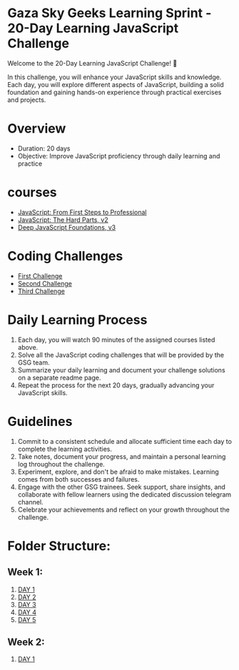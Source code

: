 
# Gaza Sky Geeks Learning Sprint - 20-Day Learning JavaScript Challenge

Welcome to the 20-Day Learning JavaScript Challenge! 🚀

In this challenge, you will enhance your JavaScript skills and knowledge. Each day, you will explore different aspects of JavaScript, building a solid foundation and gaining hands-on experience through practical exercises and projects.

# Overview 
* Duration: 20 days
* Objective: Improve JavaScript proficiency through daily learning and practice
 
 # courses 
 * [JavaScript: From First Steps to Professional](https://frontendmasters.com/courses/javascript-first-steps/)
 * [JavaScript: The Hard Parts, v2](https://frontendmasters.com/courses/javascript-hard-parts-v2/)
 * [Deep JavaScript Foundations, v3](https://frontendmasters.com/courses/deep-javascript-v3/)

# Coding Challenges
* [First Challenge](https://www.freecodecamp.org/learn/javascript-algorithms-and-data-structures/basic-javascript/compound-assignment-with-augmented-multiplication)
* [Second Challenge](https://www.freecodecamp.org/learn/javascript-algorithms-and-data-structures/basic-javascript/profile-lookup)
* [Third Challenge](https://www.freecodecamp.org/learn/javascript-algorithms-and-data-structures/basic-javascript/return-a-value-from-a-function-with-return)

# Daily Learning Process
1. Each day, you will watch 90 minutes of the assigned courses listed above.
1. Solve all the JavaScript coding challenges that will be provided by the GSG team.
1. Summarize your daily learning and document your challenge solutions on a separate readme page.
1. Repeat the process for the next 20 days, gradually advancing your JavaScript skills.

# Guidelines
1. Commit to a consistent schedule and allocate sufficient time each day to complete the learning activities.
1. Take notes, document your progress, and maintain a personal learning log throughout the challenge.
1. Experiment, explore, and don't be afraid to make mistakes. Learning comes from both successes and failures.
1. Engage with the other GSG trainees. Seek support, share insights, and collaborate with fellow learners using the dedicated discussion telegram channel.
1. Celebrate your achievements and reflect on your growth throughout the challenge. 

# Folder Structure:
## Week 1:
1. [DAY 1](https://github.com/M-Alsuleibi/JavaScriptLearningSprint/blob/main/DAY%201%20.md)
1. [DAY 2](https://github.com/M-Alsuleibi/JavaScriptLearningSprint/blob/main/DAY%202.md)
1. [DAY 3](https://github.com/M-Alsuleibi/JavaScriptLearningSprint/blob/main/DAY%203.md)
1. [DAY 4](https://github.com/M-Alsuleibi/Mastering-JavaScript-in-20-Days/blob/main/DAY%204.md)
1. [DAY 5](https://github.com/M-Alsuleibi/Mastering-JavaScript-in-20-Days/blob/main/DAY%205.md)
## Week 2:
1. [DAY 1](https://github.com/M-Alsuleibi/Mastering-JavaScript-in-20-Days/blob/main/Week%202.md/Day%201.md)
